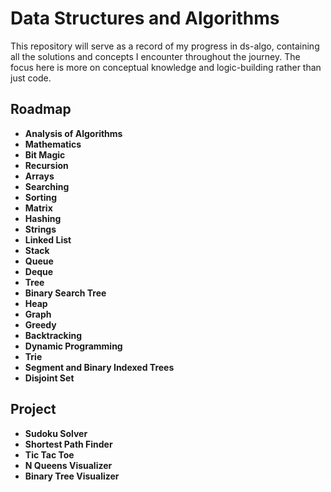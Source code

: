 
# Data Structures and Algorithms

This repository will serve as a record of my progress in ds-algo, containing all the solutions and concepts I encounter throughout the journey.
The focus here is more on conceptual knowledge and logic-building rather than just code.


## Roadmap

- **Analysis of Algorithms**
- **Mathematics**
- **Bit Magic**
- **Recursion**
- **Arrays**
- **Searching**
- **Sorting**
- **Matrix**
- **Hashing**
- **Strings**
- **Linked List**
- **Stack**
- **Queue**
- **Deque**
- **Tree**
- **Binary Search Tree**
- **Heap**
- **Graph**
- **Greedy**
- **Backtracking**
- **Dynamic Programming**
- **Trie**
- **Segment and Binary Indexed Trees**
- **Disjoint Set**
  
## Project
- **Sudoku Solver**
- **Shortest Path Finder**
- **Tic Tac Toe**
- **N Queens Visualizer**
- **Binary Tree Visualizer**
